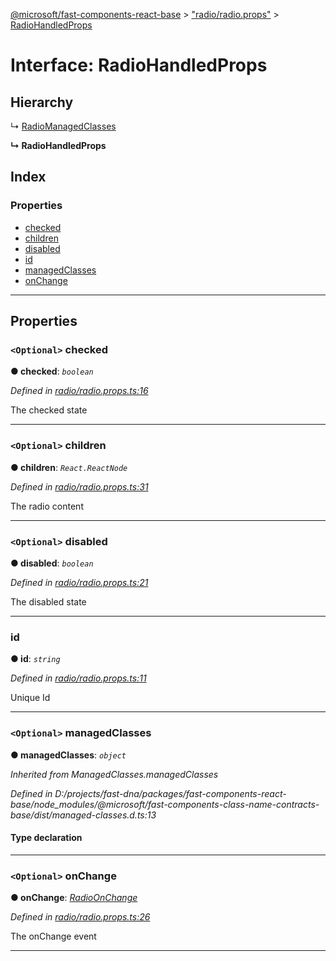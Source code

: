 [@microsoft/fast-components-react-base](../README.md) > ["radio/radio.props"](../modules/_radio_radio_props_.md) > [RadioHandledProps](../interfaces/_radio_radio_props_.radiohandledprops.md)

# Interface: RadioHandledProps

## Hierarchy

↳  [RadioManagedClasses](_radio_radio_props_.radiomanagedclasses.md)

**↳ RadioHandledProps**

## Index

### Properties

* [checked](_radio_radio_props_.radiohandledprops.md#checked)
* [children](_radio_radio_props_.radiohandledprops.md#children)
* [disabled](_radio_radio_props_.radiohandledprops.md#disabled)
* [id](_radio_radio_props_.radiohandledprops.md#id)
* [managedClasses](_radio_radio_props_.radiohandledprops.md#managedclasses)
* [onChange](_radio_radio_props_.radiohandledprops.md#onchange)

---

## Properties

<a id="checked"></a>

### `<Optional>` checked

**● checked**: *`boolean`*

*Defined in [radio/radio.props.ts:16](https://github.com/Microsoft/fast-dna/blob/164dd3ca/packages/fast-components-react-base/src/radio/radio.props.ts#L16)*

The checked state

___
<a id="children"></a>

### `<Optional>` children

**● children**: *`React.ReactNode`*

*Defined in [radio/radio.props.ts:31](https://github.com/Microsoft/fast-dna/blob/164dd3ca/packages/fast-components-react-base/src/radio/radio.props.ts#L31)*

The radio content

___
<a id="disabled"></a>

### `<Optional>` disabled

**● disabled**: *`boolean`*

*Defined in [radio/radio.props.ts:21](https://github.com/Microsoft/fast-dna/blob/164dd3ca/packages/fast-components-react-base/src/radio/radio.props.ts#L21)*

The disabled state

___
<a id="id"></a>

###  id

**● id**: *`string`*

*Defined in [radio/radio.props.ts:11](https://github.com/Microsoft/fast-dna/blob/164dd3ca/packages/fast-components-react-base/src/radio/radio.props.ts#L11)*

Unique Id

___
<a id="managedclasses"></a>

### `<Optional>` managedClasses

**● managedClasses**: *`object`*

*Inherited from ManagedClasses.managedClasses*

*Defined in D:/projects/fast-dna/packages/fast-components-react-base/node_modules/@microsoft/fast-components-class-name-contracts-base/dist/managed-classes.d.ts:13*

#### Type declaration

___
<a id="onchange"></a>

### `<Optional>` onChange

**● onChange**: *[RadioOnChange](../modules/_radio_radio_props_.md#radioonchange)*

*Defined in [radio/radio.props.ts:26](https://github.com/Microsoft/fast-dna/blob/164dd3ca/packages/fast-components-react-base/src/radio/radio.props.ts#L26)*

The onChange event

___

